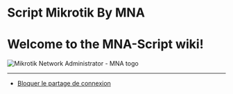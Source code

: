 # Script Mikrotik By MNA
# Welcome to the MNA-Script wiki!
![Mikrotik Network Administrator - MNA togo](https://user-images.githubusercontent.com/24776674/130338914-51db8c3e-1d83-4e18-a59a-1c66d0331162.jpg)

***
* [Bloquer le partage de connexion](https://github.com/alexhatake/MNA-Script/blob/main/Hotspot%20Script/Bloquer%20le%20partage%20de%20connexion.rsc)
